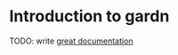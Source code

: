# Introduction to gardn

TODO: write [great documentation](http://jacobian.org/writing/great-documentation/what-to-write/)
